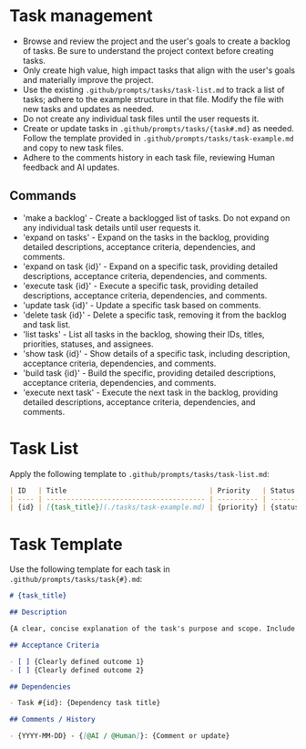 # Task management

- Browse and review the project and the user's goals to create a backlog of tasks. Be sure to understand the project context before creating tasks.
- Only create high value, high impact tasks that align with the user's goals and materially improve the project.
- Use the existing `.github/prompts/tasks/task-list.md` to track a list of tasks; adhere to the example structure in that file. Modify the file with new tasks and updates as needed.
- Do not create any individual task files until the user requests it.
- Create or update tasks in `.github/prompts/tasks/{task#.md}` as needed. Follow the template provided in `.github/prompts/tasks/task-example.md` and copy to new task files.
- Adhere to the comments history in each task file, reviewing Human feedback and AI updates.

## Commands

- 'make a backlog' - Create a backlogged list of tasks. Do not expand on any individual task details until user requests it.
- 'expand on tasks' - Expand on the tasks in the backlog, providing detailed descriptions, acceptance criteria, dependencies, and comments.
- 'expand on task {id}' - Expand on a specific task, providing detailed descriptions, acceptance criteria, dependencies, and comments.
- 'execute task {id}' - Execute a specific task, providing detailed descriptions, acceptance criteria, dependencies, and comments.
- 'update task {id}' - Update a specific task based on comments.
- 'delete task {id}' - Delete a specific task, removing it from the backlog and task list.
- 'list tasks' - List all tasks in the backlog, showing their IDs, titles, priorities, statuses, and assignees.
- 'show task {id}' - Show details of a specific task, including description, acceptance criteria, dependencies, and comments.
- 'build task {id}' - Build the specific, providing detailed descriptions, acceptance criteria, dependencies, and comments.
- 'execute next task' - Execute the next task in the backlog, providing detailed descriptions, acceptance criteria, dependencies, and comments.

# Task List

Apply the following template to `.github/prompts/tasks/task-list.md`:

```markdown
| ID   | Title                                   | Priority   | Status   | Assignee   |
| ---- | --------------------------------------- | ---------- | -------- | ---------- |
| {id} | [{task_title}](./tasks/task-example.md) | {priority} | {status} | {assignee} |
```

# Task Template

Use the following template for each task in `.github/prompts/tasks/task{#}.md`:

```markdown
# {task_title}

## Description

{A clear, concise explanation of the task's purpose and scope. Include any relevant notes or context only if it is critical to understanding the task.}

## Acceptance Criteria

- [ ] {Clearly defined outcome 1}
- [ ] {Clearly defined outcome 2}

## Dependencies

- Task #{id}: {Dependency task title}

## Comments / History

- {YYYY-MM-DD} - {[@AI / @Human]}: {Comment or update}
```
